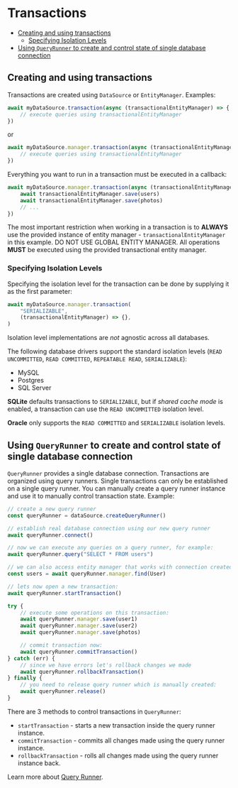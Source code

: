 # Transactions

-   [Creating and using transactions](#creating-and-using-transactions)
    -   [Specifying Isolation Levels](#specifying-isolation-levels)
-   [Using `QueryRunner` to create and control state of single database connection](#using-queryrunner-to-create-and-control-state-of-single-database-connection)

## Creating and using transactions

Transactions are created using `DataSource` or `EntityManager`.
Examples:

```typescript
await myDataSource.transaction(async (transactionalEntityManager) => {
    // execute queries using transactionalEntityManager
})
```

or

```typescript
await myDataSource.manager.transaction(async (transactionalEntityManager) => {
    // execute queries using transactionalEntityManager
})
```

Everything you want to run in a transaction must be executed in a callback:

```typescript
await myDataSource.manager.transaction(async (transactionalEntityManager) => {
    await transactionalEntityManager.save(users)
    await transactionalEntityManager.save(photos)
    // ...
})
```

The most important restriction when working in a transaction is to **ALWAYS** use the provided instance of entity manager -
`transactionalEntityManager` in this example. DO NOT USE GLOBAL ENTITY MANAGER.
All operations **MUST** be executed using the provided transactional entity manager.

### Specifying Isolation Levels

Specifying the isolation level for the transaction can be done by supplying it as the first parameter:

```typescript
await myDataSource.manager.transaction(
    "SERIALIZABLE",
    (transactionalEntityManager) => {},
)
```

Isolation level implementations are _not_ agnostic across all databases.

The following database drivers support the standard isolation levels (`READ UNCOMMITTED`, `READ COMMITTED`, `REPEATABLE READ`, `SERIALIZABLE`):

-   MySQL
-   Postgres
-   SQL Server

**SQLite** defaults transactions to `SERIALIZABLE`, but if _shared cache mode_ is enabled, a transaction can use the `READ UNCOMMITTED` isolation level.

**Oracle** only supports the `READ COMMITTED` and `SERIALIZABLE` isolation levels.

## Using `QueryRunner` to create and control state of single database connection

`QueryRunner` provides a single database connection.
Transactions are organized using query runners.
Single transactions can only be established on a single query runner.
You can manually create a query runner instance and use it to manually control transaction state.
Example:

```typescript
// create a new query runner
const queryRunner = dataSource.createQueryRunner()

// establish real database connection using our new query runner
await queryRunner.connect()

// now we can execute any queries on a query runner, for example:
await queryRunner.query("SELECT * FROM users")

// we can also access entity manager that works with connection created by a query runner:
const users = await queryRunner.manager.find(User)

// lets now open a new transaction:
await queryRunner.startTransaction()

try {
    // execute some operations on this transaction:
    await queryRunner.manager.save(user1)
    await queryRunner.manager.save(user2)
    await queryRunner.manager.save(photos)

    // commit transaction now:
    await queryRunner.commitTransaction()
} catch (err) {
    // since we have errors let's rollback changes we made
    await queryRunner.rollbackTransaction()
} finally {
    // you need to release query runner which is manually created:
    await queryRunner.release()
}
```

There are 3 methods to control transactions in `QueryRunner`:

-   `startTransaction` - starts a new transaction inside the query runner instance.
-   `commitTransaction` - commits all changes made using the query runner instance.
-   `rollbackTransaction` - rolls all changes made using the query runner instance back.

Learn more about [Query Runner](./query-runner.md).
